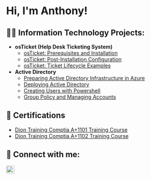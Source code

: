 <h1>Hi, I'm Anthony! </h1>

<h2>👨‍💻 Information Technology Projects:</h2>

- <b>osTicket (Help Desk Ticketing System)</b>
  - [osTicket: Prerequisites and Installation](https://github.com/anthonyhamilton360/ostickets-prereqs)
  - [osTicket: Post-Installation Configuration](https://github.com/anthonyhamilton360/post-install-config)
  - [osTicket: Ticket Lifecycle Examples](https://github.com/anthonyhamilton360/ticket-lifecycle)
- <b>Active Directory</b>
  - [Preparing Active Directory Infrastructure in Azure](https://github.com/joshmadakorcc/configure-ad)
  - [Deploying Active Directory](https://github.com/anthonyhamilton360/activedirectory-deploy)
  - [Creating Users with Powershell](https://github.com/anthonyhamilton360/activedirectory-powershell)
  - [Group Policy and Managing Accounts](https://github.com/anthonyhamilton360/ad-group-policy)


<h2>📃 Certifications </h2>

- [Dion Training Comptia A+1101 Training Course ](https://imgur.com/a/4SELSU5)
- [Dion Training Comptia A+1102 Training Course ](https://imgur.com/a/adIRuz7)


<h2> 🤳 Connect with me:</h2>


[<img align="left" alt="JoshMadakor | LinkedIn" width="22px" src="https://cdn.jsdelivr.net/npm/simple-icons@v3/icons/linkedin.svg" />][linkedin]

[linkedin]: https://linkedin.com/in/joshmadakor

<!--
**joshmadakor1/joshmadakor1** is a ✨ _special_ ✨ repository because its `README.md` (this file) appears on your GitHub profile.

Here are some ideas to get you started:

- 🔭 I’m currently working on ...
- 🌱 I’m currently learning ...
- 👯 I’m looking to collaborate on ...
- 🤔 I’m looking for help with ...
- 💬 Ask me about ...
- 📫 How to reach me: ...
- 😄 Pronouns: ...
- ⚡ Fun fact: ...
-->
